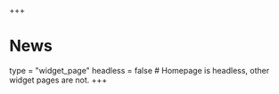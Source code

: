 +++
# News
type = "widget_page"
headless = false # Homepage is headless, other widget pages are not.
+++
